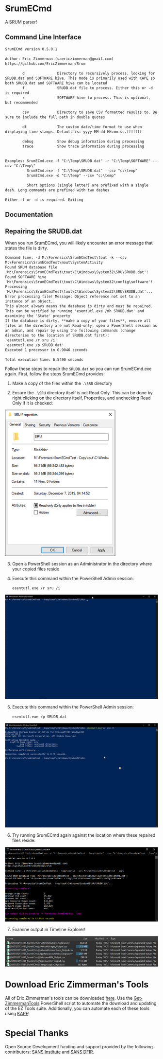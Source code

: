 # SrumECmd

A SRUM parser!

## Command Line Interface

    SrumECmd version 0.5.0.1

    Author: Eric Zimmerman (saericzimmerman@gmail.com)
    https://github.com/EricZimmerman/Srum

            d               Directory to recursively process, looking for SRUDB.dat and SOFTWARE hive. This mode is primarily used with KAPE so both SRUDB.dat and SOFTWARE hive can be located
            f               SRUDB.dat file to process. Either this or -d is required
            r               SOFTWARE hive to process. This is optional, but recommended

            csv             Directory to save CSV formatted results to. Be sure to include the full path in double quotes

            dt              The custom date/time format to use when displaying time stamps. Default is: yyyy-MM-dd HH:mm:ss.fffffff

            debug           Show debug information during processing
            trace           Show trace information during processing


    Examples: SrumECmd.exe -f "C:\Temp\SRUDB.dat" -r "C:\Temp\SOFTWARE" --csv "C:\Temp\"
              SrumECmd.exe -f "C:\Temp\SRUDB.dat" --csv "c:\temp"
              SrumECmd.exe -d "C:\Temp" --csv "c:\temp"

              Short options (single letter) are prefixed with a single dash. Long commands are prefixed with two dashes

    Either -f or -d is required. Exiting

## Documentation


## Repairing the SRUDB.dat

When you run SrumECmd, you will likely encounter an error message that states the file is dirty. 

    Command line: -d M:\Forensics\SrumECmdTest\tout -k --csv M:\Forensics\SrumECmdTest\mout\SystemActivity
    Found SRUM database file 'M:\Forensics\SrumECmdTest\tout\C\Windows\System32\SRU\SRUDB.dat'!
    Found SOFTWARE hive 'M:\Forensics\SrumECmdTest\tout\C\Windows\System32\config\software'!
    Processing 'M:\Forensics\SrumECmdTest\tout\C\Windows\System32\SRU\SRUDB.dat'...
    Error processing file! Message: Object reference not set to an instance of an object..
    This almost always means the database is dirty and must be repaired. This can be verified by running 'esentutl.exe /mh SRUDB.dat' and examining the 'State' property
    If the database is dirty, **make a copy of your files**, ensure all files in the directory are not Read-only, open a PowerShell session as an admin, and repair by using the following commands (change directories to the location of SRUDB.dat first):
    'esentutl.exe /r sru /i'
    'esentutl.exe /p SRUDB.dat'
    Executed 1 processor in 0.9046 seconds

    Total execution time: 6.5490 seconds
    
Follow these steps to repair the `SRUDB.dat` so you can run SrumECmd.exe again. First, follow the steps SrumECmd provides:
1. Make a copy of the files within the `.\SRU` directory

2. Ensure the `.\SRU` directory itself is not Read Only. This can be done by right clicking on the directory itself, Properties, and unchecking Read Only if it is checked:

![SRUFolderReadOnlyExample](Pictures/SRUFolderReadOnlyExample.gif)

3. Open a PowerShell session as an Administrator in the directory where your copied files reside

4. Execute this command within the PowerShell Admin session: 

    `esentutl.exe /r sru /i`

![SRUDBFirstRepairCommand](Pictures/SRUDBFirstRepairCommand.gif)

5. Execute this command within the PowerShell Admin session: 

    `esentutl.exe /p SRUDB.dat`
    
![SRUDBSecondRepairCommand](Pictures/SRUDBSecondRepairCommand.gif)

6. Try running SrumECmd again against the location where these repaired files reside:

![SrumECmdParsingSuccessExample](Pictures/SrumECmdParsingSuccessExample.png)

7. Examine output in Timeline Explorer!

![SrumECmdCSVOutput](Pictures/SrumECmdCSVOutput.jpg)

# Download Eric Zimmerman's Tools

All of Eric Zimmerman's tools can be downloaded [here](https://ericzimmerman.github.io/#!index.md). Use the [Get-ZimmermanTools](https://f001.backblazeb2.com/file/EricZimmermanTools/Get-ZimmermanTools.zip) PowerShell script to automate the download and updating of the EZ Tools suite. Additionally, you can automate each of these tools using [KAPE](https://www.kroll.com/en/services/cyber-risk/incident-response-litigation-support/kroll-artifact-parser-extractor-kape)!

# Special Thanks

Open Source Development funding and support provided by the following contributors: [SANS Institute](http://sans.org/) and [SANS DFIR](http://dfir.sans.org/).
